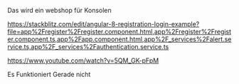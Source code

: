 Das wird ein webshop für Konsolen

https://stackblitz.com/edit/angular-8-registration-login-example?file=app%2Fregister%2Fregister.component.html,app%2Fregister%2Fregister.component.ts,app%2Fapp.component.html,app%2F_services%2Falert.service.ts,app%2F_services%2Fauthentication.service.ts

https://www.youtube.com/watch?v=5QM_GK-pFpM

Es Funktioniert Gerade nicht